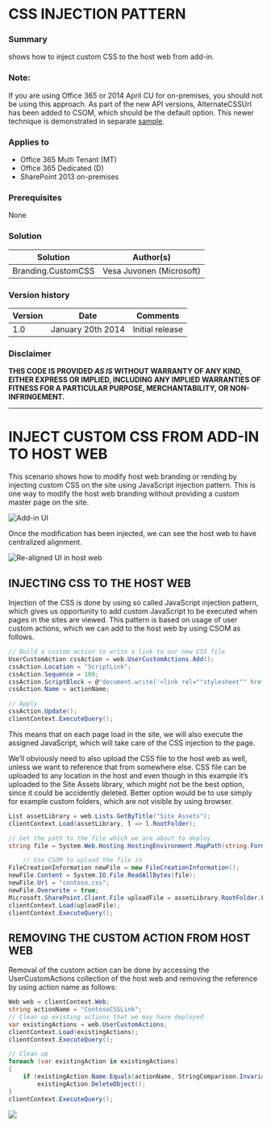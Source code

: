 # CSS INJECTION PATTERN #

### Summary ###
shows how to inject custom CSS to the host web from add-in.

### Note: ###
If you are using Office 365 or 2014 April CU for on-premises, you should not be using this approach. As part of the new API versions, AlternateCSSUrl has been added to CSOM, which should be the default option. This newer technique is demonstrated in separate [sample](https://github.com/OfficeDev/PnP/tree/dev/Samples/Branding.AlternateCSSAndSiteLogo).

### Applies to ###
-  Office 365 Multi Tenant (MT)
-  Office 365 Dedicated (D)
-  SharePoint 2013 on-premises


### Prerequisites ###
None

### Solution ###
Solution | Author(s)
---------|----------
Branding.CustomCSS | Vesa Juvonen (Microsoft)

### Version history ###
Version  | Date | Comments
---------| -----| --------
1.0  | January 20th 2014  | Initial release

### Disclaimer ###
**THIS CODE IS PROVIDED *AS IS* WITHOUT WARRANTY OF ANY KIND, EITHER EXPRESS OR IMPLIED, INCLUDING ANY IMPLIED WARRANTIES OF FITNESS FOR A PARTICULAR PURPOSE, MERCHANTABILITY, OR NON-INFRINGEMENT.**


----------

# INJECT CUSTOM CSS FROM ADD-IN TO HOST WEB #
This scenario shows how to modify host web branding or rending by injecting custom CSS on the site using JavaScript injection pattern. This is one way to modify the host web branding without providing a custom master page on the site.

![Add-in UI](http://i.imgur.com/ZY34zMB.png)

Once the modification has been injected, we can see the host web to have centralized alignment.

![Re-aligned UI in host web](http://i.imgur.com/z2JUjDu.png)


## INJECTING CSS TO THE HOST WEB ##
Injection of the CSS is done by using so called JavaScript injection pattern, which gives us opportunity to add custom JavaScript to be executed when pages in the sites are viewed. This pattern is based on usage of user custom actions, which we can add to the host web by using CSOM as follows.

```C#
// Build a custom action to write a link to our new CSS file
UserCustomAction cssAction = web.UserCustomActions.Add();
cssAction.Location = "ScriptLink";
cssAction.Sequence = 100;
cssAction.ScriptBlock = @"document.write('<link rel=""stylesheet"" href=""" + assetLibrary.RootFolder.ServerRelativeUrl + @"/contoso.css"" />');";
cssAction.Name = actionName;

// Apply
cssAction.Update();
clientContext.ExecuteQuery();

```
This means that on each page load in the site, we will also execute the assigned JavaScript, which will take care of the CSS injection to the page.

We’ll obviously need to also upload the CSS file to the host web as well, unless we want to reference that from somewhere else. CSS file can be uploaded to any location in the host and even though in this example it’s uploaded to the Site Assets library, which might not be the best option, since it could be accidently deleted. Better option would be to use simply for example custom folders, which are not visible by using browser.

```C#
List assetLibrary = web.Lists.GetByTitle("Site Assets");
clientContext.Load(assetLibrary, l => l.RootFolder);

// Get the path to the file which we are about to deploy
string file = System.Web.Hosting.HostingEnvironment.MapPath(string.Format("~/{0}", "CSS/contoso.css"));

    // Use CSOM to uplaod the file in
FileCreationInformation newFile = new FileCreationInformation();
newFile.Content = System.IO.File.ReadAllBytes(file);
newFile.Url = "contoso.css";
newFile.Overwrite = true;
Microsoft.SharePoint.Client.File uploadFile = assetLibrary.RootFolder.Files.Add(newFile); 
clientContext.Load(uploadFile);
clientContext.ExecuteQuery();

```


## REMOVING THE CUSTOM ACTION FROM HOST WEB ##
Removal of the custom action can be done by accessing the UserCustomActions collection of the host web and removing the reference by using action name as follows:

```C#
Web web = clientContext.Web;
string actionName = "ContosoCSSLink";
// Clean up existing actions that we may have deployed
var existingActions = web.UserCustomActions;
clientContext.Load(existingActions);
clientContext.ExecuteQuery();

// Clean up
foreach (var existingAction in existingActions)
{
    if (existingAction.Name.Equals(actionName, StringComparison.InvariantCultureIgnoreCase))
        existingAction.DeleteObject();
}
clientContext.ExecuteQuery();

```

<img src="https://telemetry.sharepointpnp.com/pnp/samples/Branding.CustomCSS" />
